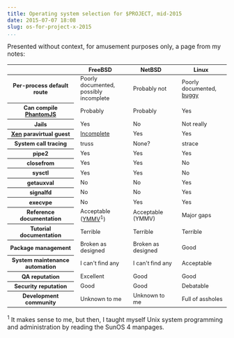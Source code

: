 ```yaml
---
title: Operating system selection for $PROJECT, mid-2015
date: 2015-07-07 18:08
slug: os-for-project-x-2015
...
```


Presented without context, for amusement purposes only, a page from my
notes:

<table>
<style scoped>
th, td { font-size: 80%; }
td { text-align: left; padding-left: 15px; }
</style>
<thead>
<tr><th></th><th>FreeBSD</th><th>NetBSD</th><th>Linux</th>
</thead>
<tbody>
<tr><th>Per-process default route</th>
<td>Poorly documented,<br>possibly incomplete</td>
<td>Probably not</td>
<td>Poorly documented,<br><a href="https://bugzilla.kernel.org/show_bug.cgi?id=97811">buggy</a></td>
<tr><th>Can compile <a href="http://phantomjs.org/">PhantomJS</a></th>
<td>Probably</td><td>Probably</td><td>Yes</td></tr>
<tr><th>Jails</th><td>Yes</td>
<td>No</td>
<td>Not really</td></tr>
<tr><th><a href="http://xenproject.org/">Xen</a> paravirtual
guest</th><td><a href="https://wiki.freebsd.org/FreeBSD/Xen">Incomplete</a></td>
<td>Yes</td>
<td>Yes</td></tr>
<tr><th>System call tracing</th>
<td>truss</td>
<td>None?</td>
<td>strace</td></tr>
<tr><th>pipe2</th><td>Yes</td><td>Yes</td><td>Yes</td></tr>
<tr><th>closefrom</th><td>Yes</td><td>Yes</td><td>No</td></tr>
<tr><th>sysctl</th><td>Yes</td><td>Yes</td><td>No</td></tr>
<tr><th>getauxval</th><td>No</td><td>No</td><td>Yes</td></tr>
<tr><th>signalfd</th><td>No</td><td>No</td><td>Yes</td></tr>
<tr><th>execvpe</th><td>No</td><td>Yes</td><td>Yes</td></tr>
<tr><th>Reference documentation</th>
<td>Acceptable (<a href="https://en.wiktionary.org/wiki/your_mileage_may_vary">YMMV</a><sup>1</sup>)</td>
<td>Acceptable (YMMV)</td>
<td>Major gaps</td></tr>
<tr><th>Tutorial documentation</th>
<td>Terrible</td>
<td>Terrible</td>
<td>Terrible</td></tr>
<tr><th>Package management</th>
<td>Broken as designed</td>
<td>Broken as designed</td>
<td>Good</td></tr>
<tr><th>System maintenance automation</th>
<td>I can't find any</td>
<td>I can't find any</td>
<td>Acceptable</td></tr>
<tr><th>QA reputation</th>
<td>Excellent</td>
<td>Good</td>
<td>Good</td></tr>
<tr><th>Security reputation</th>
<td>Good</td>
<td>Good</td>
<td>Debatable</td></tr>
<tr><th>Development community</th>
<td>Unknown to me</td>
<td>Unknown to me</td>
<td>Full of assholes</td></tr>
</table>

<sup>1</sup> It makes sense to me, but then, I taught myself Unix
system programming and administration by reading the SunOS 4 manpages.
